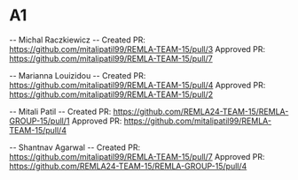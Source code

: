 # A1

-- Michal Raczkiewicz --
Created PR: https://github.com/mitalipatil99/REMLA-TEAM-15/pull/3
Approved PR: https://github.com/mitalipatil99/REMLA-TEAM-15/pull/7

-- Marianna Louizidou --
Created PR: https://github.com/mitalipatil99/REMLA-TEAM-15/pull/4
Approved PR: https://github.com/mitalipatil99/REMLA-TEAM-15/pull/2

-- Mitali Patil --
Created PR: https://github.com/REMLA24-TEAM-15/REMLA-GROUP-15/pull/1
Approved PR: https://github.com/mitalipatil99/REMLA-TEAM-15/pull/4

-- Shantnav  Agarwal --
Created PR: https://github.com/mitalipatil99/REMLA-TEAM-15/pull/7
Approved PR: https://github.com/REMLA24-TEAM-15/REMLA-GROUP-15/pull/4
